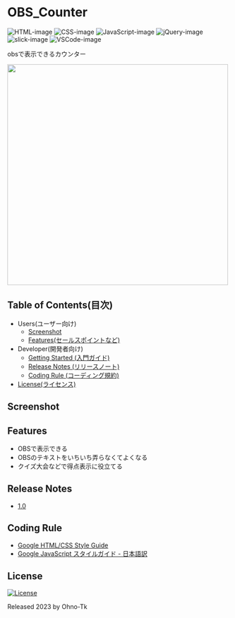 # OBS_Counter
<!-- badge. -->

![HTML-image] ![CSS-image] ![JavaScript-image] ![jQuery-image] ![slick-image] ![VSCode-image]

<!-- image url. -->
[HTML-image]: https://custom-icon-badges.herokuapp.com/badge/HTML-e34c26.svg?logo=HTML&logoColor=white
[CSS-image]: https://custom-icon-badges.herokuapp.com/badge/CSS-563d7c.svg?logo=css3
[JavaScript-image]: https://custom-icon-badges.herokuapp.com/badge/JavaScript-f1e05a.svg?logo=JavaScript&logoColor=white
[jQuery-image]: https://img.shields.io/badge/-jQuery%20ver.3.3.1-0769AD.svg?logo=jquery&style=flat
[slick-image]: https://img.shields.io/badge/-slick%20ver.1.8.1-0078D6.svg?logo=&style=plastic
[VSCode-image]: https://img.shields.io/badge/-Visual%20studio%20code-007ACC.svg?logo=visualstudiocode&style=plastic

obsで表示できるカウンター

<img width="500" src="https://user-images.githubusercontent.com/51406176/205279268-d6e41e41-4da4-454a-9789-98c912cc2620.jpg">

## Table of Contents(目次)
- Users(ユーザー向け)
  - [Screenshot](#screenshot)
  - [Features(セールスポイントなど)](#features)
- Developer(開発者向け)
  - [Getting Started (入門ガイド)](https://github.com/Ohno-Tk/OBS_Counter/wiki/Getting-Started-(%E5%85%A5%E9%96%80%E3%82%AC%E3%82%A4%E3%83%89))
  - [Release Notes (リリースノート)](#release-notes)
  - [Coding Rule (コーディング規約)](#coding-rule)
- [License(ライセンス)](#license)

## Screenshot

## Features
- OBSで表示できる
- OBSのテキストをいちいち弄らなくてよくなる
- クイズ大会などで得点表示に役立てる

## Release Notes
- [1.0](https://github.com/Ohno-Tk/OBS_Counter/releases/tag/1.0)

## Coding Rule
- [Google HTML/CSS Style Guide](https://google.github.io/styleguide/htmlcssguide.html#Protocol)
- [Google JavaScript スタイルガイド - 日本語訳](https://w.atwiki.jp/aias-jsstyleguide2/)

## License
[![License](https://img.shields.io/badge/license-MIT-blue.svg)](/LICENSE)

Released 2023 by Ohno-Tk
